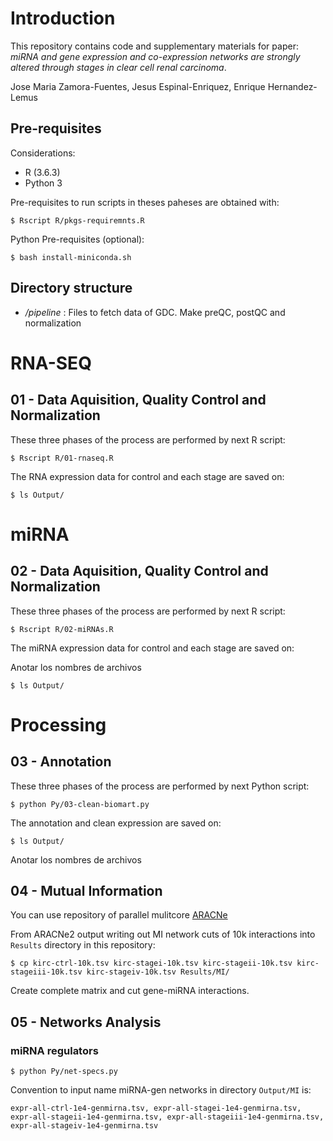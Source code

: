 # Introduction

This repository contains code and supplementary materials for paper: *miRNA and gene expression and co-expression networks are strongly altered through stages in clear cell renal carcinoma*. 

Jose Maria Zamora-Fuentes, Jesus Espinal-Enriquez, Enrique Hernandez-Lemus


## Pre-requisites

Considerations:

- R (3.6.3)
- Python 3

Pre-requisites to run scripts in theses paheses are obtained with:

`$ Rscript R/pkgs-requiremnts.R`

Python Pre-requisites (optional):

`$ bash install-miniconda.sh`


## Directory structure

- */pipeline* : Files to fetch data of GDC. Make preQC, postQC and normalization
<!-- - */Results/DEG* : Output of Differential Expression of genes (DEG)
- */Results/Expression* : Clean Expression Matrix (Genes x Samples)
- */Results/MI* : 10000 biggest Mutual Information pairs of genes
- */Extras* : Data, Plots and Utils for this paper.
 -->


# RNA-SEQ

## 01 - Data Aquisition, Quality Control  and Normalization

These three phases of the process are performed by next R script:

`$ Rscript R/01-rnaseq.R`

The RNA expression data for control and each stage are saved on:

`$ ls Output/`


#  miRNA

## 02 - Data Aquisition, Quality Control  and Normalization

These three phases of the process are performed by next R script:

`$ Rscript R/02-miRNAs.R`

The miRNA expression data for control and each stage are saved on:

Anotar los nombres de archivos

`$ ls Output/`


#  Processing

## 03 - Annotation

These three phases of the process are performed by next Python script:

`$ python Py/03-clean-biomart.py`

The annotation and clean expression are saved on:

`$ ls Output/`

Anotar los nombres de archivos



## 04 - Mutual Information

You can use repository of parallel mulitcore [ARACNe](https://github.com/CSB-IG/ARACNE-multicore)

From ARACNe2 output writing out MI network cuts of 10k interactions into `Results`  directory in this repository:

`$ cp kirc-ctrl-10k.tsv kirc-stagei-10k.tsv kirc-stageii-10k.tsv kirc-stageiii-10k.tsv kirc-stageiv-10k.tsv Results/MI/`

Create complete matrix and cut gene-miRNA interactions.



## 05 - Networks Analysis 

### miRNA regulators

`$ python Py/net-specs.py`

Convention to input name miRNA-gen networks in directory `Output/MI` is:

`expr-all-ctrl-1e4-genmirna.tsv, expr-all-stagei-1e4-genmirna.tsv, expr-all-stageii-1e4-genmirna.tsv, expr-all-stageiii-1e4-genmirna.tsv, expr-all-stageiv-1e4-genmirna.tsv`



<!-- 
## 03 - Differential Expression (DEG)

Script to write out DEG in a *tsv* file:

`$ Rscript DEG.R`

Output for each stage is saved on:

`$ ls Results/DEG/`

This output contains volcano plot in html format.



## 04 - Networks Analysis by MI cut off interaction

We realized a network analysis and biological process cutting MI interactions in 100, 1K, 10K, 100K, 1M.

Pipeline to this analysis is done by:

`$ bash scripts/make-cuts.sh`

Steps are executed in the following order:

1. Intersections and diferences networks are saved on:

`$ ls Results/cuts-mi/100/intersections/*`

i.e., for cut off of 100 interactions in MI.

2. Heatmaps of intersections and diferences are saved on:

`$ ls Plot/heat-interacciones-100.png`

i.e., for cut off of 100 interactions in MI.

3. Venn diagrams of interactions between experimental groups are saved on:

`$ ls Plot/venn-100.png`

i.e., for cut off of 100 interactions in MI.

4. Calculation of enrichment for all groups are saved on:

`$ Results/cuts-mi/100/inter-all-groups-100.go.txt`

where last column is the component id asociated to its rows of genes enrichment.

And the file with genes asociated to its component is saved on:

`$ Results/cuts-mi/100/inter-all-groups-100.comp.txt`

5. The same notation was used to enrichment of only stages. We have those files saved on:

`$ Results/cuts-mi/100/inter-only-stages-100.go.txt`
`$ Results/cuts-mi/100/inter-only-stages-100.comp.txt`



## 05 - DEG Contrast analysis

To get genes (PLG and SLC) underexpressed in all DEG contrast:

`$ Rscript  R/contrasts-deseq.R`


## 06 - Plot Genes Under and Over expressed

In Rstudio you can use 

`$ Rscript  R/gene-boxplot.R`

## 07 - Enrichment by communities

We only enriched 1M networks with:

python Py/community-GO.py Results/cuts-mi/1M/inter-all-groups-1M.tsv -->



